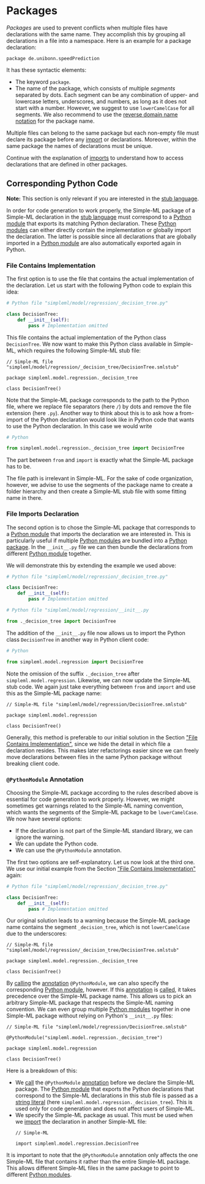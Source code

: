 # Packages

_Packages_ are used to prevent conflicts when multiple files have declarations with the same name. They accomplish this by grouping all declarations in a file into a namespace. Here is an example for a package declaration:

```
package de.unibonn.speedPrediction
```

It has these syntactic elements:
* The keyword `package`.
* The name of the package, which consists of multiple _segments_ separated by dots. Each segment can be any combination of upper- and lowercase letters, underscores, and numbers, as long as it does not start with a number. However, we suggest to use `lowerCamelCase` for all segments. We also recommend to use the [reverse domain name notation](https://en.wikipedia.org/wiki/Reverse_domain_name_notation) for the package name.

Multiple files can belong to the same package but each non-empty file must declare its package before any [import][imports] or declarations. Moreover, within the same package the names of declarations must be unique.

Continue with the explanation of [imports][imports] to understand how to access declarations that are defined in other packages.

## Corresponding Python Code

**Note:** This section is only relevant if you are interested in the [stub language][stub-language].

In order for code generation to work properly, the Simple-ML package of a Simple-ML declaration in the [stub language][stub-language] must correspond to a [Python module][python-modules] that exports its matching Python declaration. These [Python modules][python-modules] can either directly contain the implementation or globally import the declaration. The latter is possible since all declarations that are globally imported in a [Python module][python-modules] are also automatically exported again in Python.

### File Contains Implementation

The first option is to use the file that contains the actual implementation of the declaration. Let us start with the following Python code to explain this idea:

```py
# Python file "simpleml/model/regression/_decision_tree.py"

class DecisionTree:
    def __init__(self):
        pass # Implementation omitted
```

This file contains the actual implementation of the Python class `DecisionTree`. We now want to make this Python class available in Simple-ML, which requires the following Simple-ML stub file:

```
// Simple-ML file "simpleml/model/regression/_decision_tree/DecisionTree.smlstub"

package simpleml.model.regression._decision_tree

class DecisionTree()
```

Note that the Simple-ML package corresponds to the path to the Python file, where we replace file separators (here `/`) by dots and remove the file extension (here `.py`). Another way to think about this is to ask how a from-import of the Python declaration would look like in Python code that wants to use the Python declaration. In this case we would write

```py
# Python

from simpleml.model.regression._decision_tree import DecisionTree
```

The part between `from` and `import` is exactly what the Simple-ML package has to be.

The file path is irrelevant in Simple-ML. For the sake of code organization, however, we advise to use the segments of the package name to create a folder hierarchy and then create a Simple-ML stub file with some fitting name in there.

### File Imports Declaration

The second option is to chose the Simple-ML package that corresponds to a [Python module][python-modules] that imports the declaration we are interested in. This is particularly useful if multiple [Python modules][python-modules] are bundled into a [Python package][python-packages]. In the `__init__.py` file we can then bundle the declarations from different [Python module][python-modules] together.

We will demonstrate this by extending the example we used above:

```py
# Python file "simpleml/model/regression/_decision_tree.py"

class DecisionTree:
    def __init__(self):
        pass # Implementation omitted
```

```py
# Python file "simpleml/model/regression/__init__.py

from ._decision_tree import DecisionTree
```

The addition of the `__init__.py` file now allows us to import the Python class `DecisionTree` in another way in Python client code:

```py
# Python

from simpleml.model.regression import DecisionTree
```

Note the omission of the suffix `._decision_tree` after `simpleml.model.regression`. Likewise, we can now update the Simple-ML stub code. We again just take everything between `from` and `import` and use this as the Simple-ML package name:

```
// Simple-ML file "simpleml/model/regression/DecisionTree.smlstub"

package simpleml.model.regression

class DecisionTree()
```

Generally, this method is preferable to our initial solution in the Section ["File Contains Implementation"](#file-contains-implementation), since we hide the detail in which file a declaration resides. This makes later refactorings easier since we can freely move declarations between files in the same Python package without breaking client code.

### `@PythonModule` Annotation

Choosing the Simple-ML package according to the rules described above is essential for code generation to work properly. However, we might sometimes get warnings related to the Simple-ML naming convention, which wants the segments of the Simple-ML package to be `lowerCamelCase`. We now have several options:
* If the declaration is not part of the Simple-ML standard library, we can ignore the warning.
* We can update the Python code.
* We can use the `@PythonModule` annotation.

The first two options are self-explanatory. Let us now look at the third one. We use our initial example from the Section ["File Contains Implementation"](#file-contains-implementation) again:

```py
# Python file "simpleml/model/regression/_decision_tree.py"

class DecisionTree:
    def __init__(self):
        pass # Implementation omitted
```

Our original solution leads to a warning because the Simple-ML package name contains the segment `_decision_tree`, which is not `lowerCamelCase` due to the underscores:

```
// Simple-ML file "simpleml/model/regression/_decision_tree/DecisionTree.smlstub"

package simpleml.model.regression._decision_tree

class DecisionTree()
```

By [calling][annotation-calls] the [annotation][annotations] `@PythonModule`, we can also specify the corresponding [Python module][python-modules], however. If this [annotation][annotations] is [called][annotation-calls], it takes precedence over the Simple-ML package name. This allows us to pick an arbitrary Simple-ML package that respects the Simple-ML naming convention. We can even group multiple [Python modules][python-modules] together in one Simple-ML package without relying on Python's `__init__.py` files:

```
// Simple-ML file "simpleml/model/regression/DecisionTree.smlstub"

@PythonModule("simpleml.model.regression._decision_tree")

package simpleml.model.regression

class DecisionTree()
```

Here is a breakdown of this:
* We [call][annotation-calls] the `@PythonModule` [annotation][annotations] before we declare the Simple-ML package. The [Python module][python-modules] that exports the Python declarations that correspond to the Simple-ML declarations in this stub file is passed as a [string literal][string-literals] (here `simpleml.model.regression._decision_tree`). This is used only for code generation and does not affect users of Simple-ML.
* We specify the Simple-ML package as usual. This must be used when we [import][imports] the declaration in another Simple-ML file:
    ```
    // Simple-ML

    import simpleml.model.regression.DecisionTree
    ```

It is important to note that the `@PythonModule` annotation only affects the one Simple-ML file that contains it rather than the entire Simple-ML package. This allows different Simple-ML files in the same package to point to different [Python modules][python-modules].

[stub-language]: ../stub-language/README.md
[annotations]: ../stub-language/annotations.md
[annotation-calls]: ../stub-language/annotations.md#calling-an-annotation
[imports]: ./imports.md
[classes]: ../stub-language/classes.md
[steps]: ../workflow-language/steps.md
[workflows]: ../workflow-language/workflows.md
[string-literals]: ../workflow-language/expressions.md#string-literals

[python-modules]: https://docs.python.org/3/tutorial/modules.html#modules
[python-packages]: https://docs.python.org/3/tutorial/modules.html#packages
